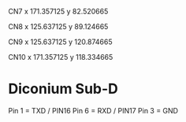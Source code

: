 CN7
x 171.357125
y 82.520665

CN8
x 125.637125
y 89.124665

CN9
x 125.637125
y 120.874665

CN10
x 171.357125
y 118.334665


# Diconium Sub-D 
Pin 1 = TXD / PIN16
Pin 6 = RXD / PIN17
Pin 3 = GND


